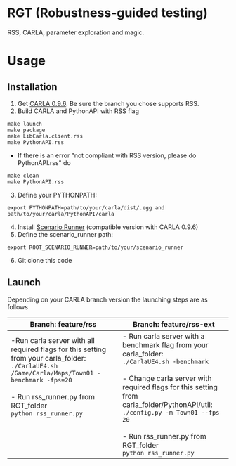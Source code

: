 # RGT (Robustness-guided testing)
RSS, CARLA, parameter exploration and magic.

# Usage
## Installation
1. Get [CARLA 0.9.6](https://github.com/carla-simulator/carla/). Be sure the branch you chose supports RSS.
2. Build CARLA and PythonAPI with RSS flag 
```
make launch
make package
make LibCarla.client.rss
make PythonAPI.rss
```
- If there is an error "not compliant with RSS version, please do PythonAPI.rss" do
```
make clean
make PythonAPI.rss
```

3. Define your PYTHONPATH:
```
export PYTHONPATH=path/to/your/carla/dist/.egg and path/to/your/carla/PythonAPI/carla
```
4. Install [Scenario Runner](https://github.com/carla-simulator/scenario_runner)  (compatible version  with CARLA 0.9.6)
5. Define the scenario_runner path:

```
export ROOT_SCENARIO_RUNNER=path/to/your/scenario_runner
```
6. Git clone this code

## Launch 
Depending on your CARLA branch version the launching steps are as follows

**Branch: feature/rss** | **Branch: feature/rss-ext**
--- | --- 
-Run carla server with all required flags for this setting from your carla_folder:<br/>`./CarlaUE4.sh /Game/Carla/Maps/Town01 -benchmark -fps=20`<br/><br/>- Run rss_runner.py from RGT_folder<br/>`python rss_runner.py`<br/><br/><br/><br/><br/><img width=1000/>|- Run carla server with a benchmark flag from your carla_folder:<br/>`./CarlaUE4.sh -benchmark`<br/><br/>- Change carla server with required flags for this setting from carla_folder/PythonAPI/util:<br/>`./config.py -m Town01 --fps 20`<br/><br/>- Run rss_runner.py from RGT_folder<br/>`python rss_runner.py`<br/><img width=200/>
